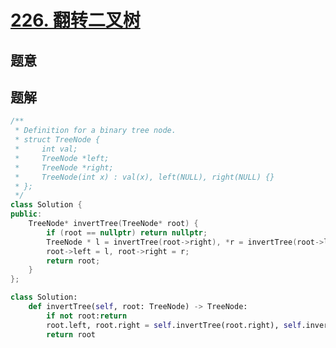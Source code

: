 #  [226. 翻转二叉树](https://leetcode-cn.com/problems/invert-binary-tree/)

## 题意



## 题解



```c++
/**
 * Definition for a binary tree node.
 * struct TreeNode {
 *     int val;
 *     TreeNode *left;
 *     TreeNode *right;
 *     TreeNode(int x) : val(x), left(NULL), right(NULL) {}
 * };
 */
class Solution {
public:
    TreeNode* invertTree(TreeNode* root) {
        if (root == nullptr) return nullptr;
        TreeNode * l = invertTree(root->right), *r = invertTree(root->left);
        root->left = l, root->right = r;
        return root;
    }
};
```



```python
class Solution:
    def invertTree(self, root: TreeNode) -> TreeNode:
        if not root:return 
        root.left, root.right = self.invertTree(root.right), self.invertTree(root.left)
        return root
```

